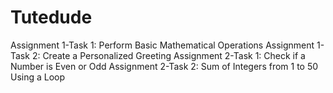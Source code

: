 # Tutedude
Assignment 1-Task 1: Perform Basic Mathematical Operations
Assignment 1-Task 2: Create a Personalized Greeting
Assignment 2-Task 1: Check if a Number is Even or Odd
Assignment 2-Task 2: Sum of Integers from 1 to 50 Using a Loop
